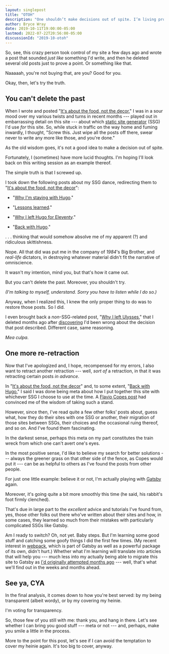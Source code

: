 ```yaml
---
layout: singlepost
title: "OTOH"
description: "One shouldn’t make decisions out of spite. I’m living proof."
author: Bryce Wray
date: 2019-10-11T19:00:00-05:00
lastmod: 2022-07-22T20:56:00-05:00
discussionId: "2019-10-otoh"
---
```


So, see, this crazy person took control of my site a few days ago and wrote a post that sounded *just like* something I'd write, and then he deleted several old posts just to prove a point. Or something like that.

Naaaaah, you're not buying that, are you? Good for you.

Okay, then, let's try the truth.

## You can't delete the past

When I wrote and posted "[It's about the food, not the decor](/posts/2019/10/its-about-food-not-decor/)," I was in a sour mood over my various twists and turns in recent months --- played out in embarrassing detail on this site --- about which [static site generator](https://www.staticgen.com) (SSG) I'd use *for* this site. So, while stuck in traffic on the way home and fuming inwardly, I thought, "Screw this. Just wipe all the posts off there, swear never to write any more like those, and you're done."

As the old wisdom goes, it's not a good idea to make a decision out of spite.

Fortunately, I (sometimes) have more lucid thoughts. I'm hoping I'll look back on this writing session as an example thereof.

The simple truth is that I screwed up.

I took down the following posts about my SSG dance, redirecting them to "[It's about the food, not the decor](/posts/2019/10/its-about-food-not-decor/)":

- "[Why I'm staying with Hugo](/posts/2019/07/why-staying-with-hugo/)."

- "[Lessons learned](/posts/2019/07/lessons-learned/)."

- "[Why I left Hugo for Eleventy](/posts/2019/09/why-left-hugo-eleventy/)."

- "[Back with Hugo](/posts/2019/09/back-with-hugo/)."

.&nbsp;.&nbsp;. thinking that would somehow absolve me of my apparent (?) and ridiculous skittishness.

Nope. All that did was put me in the company of *1984*'s Big Brother, and *real-life* dictators, in destroying whatever material didn't fit the narrative of omniscience.

It wasn't my intention, mind you, but that's how it came out.

But you can't delete the past. Moreover, you shouldn't try.

*(I'm talking to myself, understand. Sorry you have to listen while I do so.)*

Anyway, when I realized this, I knew the only proper thing to do was to restore those posts. So I did.

I even brought back a *non*-SSG-related post, "[Why I left Ulysses](/posts/2019/04/why-left-ulysses/)," that I deleted months ago after [discovering](/posts/2019/05/boxed-in/) I'd been wrong about the decision that post described. Different case, same reasoning.

*Mea culpa*.

## One more re-retraction

Now that I've apologized and, I hope, recompensed for my errors, I also want to retract another retraction --- well, *sort of* a retraction, in that it was retracting certain posts *in advance*.

In "[It's about the food, not the decor](/posts/2019/10/its-about-food-not-decor)" and, to some extent, "[Back with Hugo](/posts/2019/09/back-with-hugo)," I said I was done being meta about how I put together this site with whichever SSG I choose to use at the time. A [Flavio Copes post](https://flaviocopes.com/boring-stack/) had convinced me of the wisdom of taking such a stand.

However, since then, I've read quite a few other folks’ posts about, guess what, how they do their sites with one SSG or another, their migration of those sites between SSGs, their choices and the occasional ruing thereof, and so on. And I've found them fascinating.

In the darkest sense, perhaps this meta on my part constitutes the train wreck from which one can't avert one's eyes.

In the most positive sense, I'd like to believe my search for better solutions --- always the greener grass on that other side of the fence, as Copes would put it --- can be as helpful to others as I've found the posts from other people.

For just one little example: believe it or not, I'm actually playing with [Gatsby](https://www.gatsbyjs.org) again.

Moreover, it's going quite a bit more smoothly this time (he said, his rabbit's foot firmly clenched).

That's due in large part to the *excellent* advice and tutorials I've found from, yes, those other folks out there who've written about their sites and how, in some cases, they learned so much from their mistakes with particularly complicated SSGs like Gatsby.

Am I ready to switch? Oh, not yet. Baby steps. But I'm learning some good stuff and catching some goofy things I did the first few times. (My recent interest in [webpack](https://webpack.js.org/), which is part of Gatsby as well as a powerful package of its own, didn't hurt.) Whether what I'm learning will translate into articles that will help you --- much less into my actually being able to migrate this site to Gatsby as [I'd originally attempted months ago](/posts/2019/07/why-staying-with-hugo/) --- well, that's what we'll find out in the weeks and months ahead.

## See ya, CYA

In the final analysis, it comes down to how you're best served: by my being transparent (albeit wordy), or by my covering my heinie.

I'm voting for transparency.

So, those few of you still with me: thank you, and hang in there. Let's see whether I can bring you good stuff --- meta or not --- and, perhaps, make you smile a little in the process.

More to the point for this post, let's see if I can avoid the temptation to cover my heinie again. It's too big to cover, anyway.

